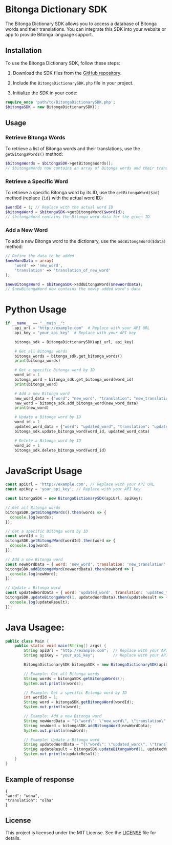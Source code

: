 # Bitonga Dictionary SDK

The Bitonga Dictionary SDK allows you to access a database of Bitonga words and their translations. You can integrate this SDK into your website or app to provide Bitonga language support.

## Installation

To use the Bitonga Dictionary SDK, follow these steps:

1. Download the SDK files from the [GitHub repository](https://github.com/tantofaznem/BitongaSDK).

2. Include the `BitongaDictionarySDK.php` file in your project.

3. Initialize the SDK in your code:

```php
require_once 'path/to/BitongaDictionarySDK.php';
$bitongaSDK = new BitongaDictionarySDK();
```

## Usage

### Retrieve Bitonga Words

To retrieve a list of Bitonga words and their translations, use the `getBitongaWords()` method:

```php
$bitongaWords = $bitongaSDK->getBitongaWords();
// $bitongaWords now contains an array of Bitonga words and their translations
```

### Retrieve a Specific Word

To retrieve a specific Bitonga word by its ID, use the `getBitongaWord($id)` method (replace `{id}` with the actual word ID):

```php
$wordId = 1; // Replace with the actual word ID
$bitongaWord = $bitongaSDK->getBitongaWord($wordId);
// $bitongaWord contains the Bitonga word data for the given ID
```

### Add a New Word

To add a new Bitonga word to the dictionary, use the `addBitongaWord($data)` method:

```php
// Define the data to be added
$newWordData = array(
    'word' => 'new_word',
    'translation' => 'translation_of_new_word'
);

$newBitongaWord = $bitongaSDK->addBitongaWord($newWordData);
// $newBitongaWord now contains the newly added word's data
```


# Python Usage

```python
if __name__ == "__main__":
    api_url = "http://example.com"  # Replace with your API URL
    api_key = "your_api_key"  # Replace with your API key

    bitonga_sdk = BitongaDictionarySDK(api_url, api_key)

    # Get all Bitonga words
    bitonga_words = bitonga_sdk.get_bitonga_words()
    print(bitonga_words)

    # Get a specific Bitonga word by ID
    word_id = 1
    bitonga_word = bitonga_sdk.get_bitonga_word(word_id)
    print(bitonga_word)

    # Add a new Bitonga word
    new_word_data = {"word": "new_word", "translation": "new_translation"}
    new_word = bitonga_sdk.add_bitonga_word(new_word_data)
    print(new_word)

    # Update a Bitonga word by ID
    word_id = 1
    updated_word_data = {"word": "updated_word", "translation": "updated_translation"}
    bitonga_sdk.update_bitonga_word(word_id, updated_word_data)

    # Delete a Bitonga word by ID
    word_id = 1
    bitonga_sdk.delete_bitonga_word(word_id)
```

# JavaScript Usage

```javascript
const apiUrl = 'http://example.com'; // Replace with your API URL
const apiKey = 'your_api_key'; // Replace with your API key

const bitongaSDK = new BitongaDictionarySDK(apiUrl, apiKey);

// Get all Bitonga words
bitongaSDK.getBitongaWords().then(words => {
  console.log(words);
});

// Get a specific Bitonga word by ID
const wordId = 1;
bitongaSDK.getBitongaWord(wordId).then(word => {
  console.log(word);
});

// Add a new Bitonga word
const newWordData = { word: 'new_word', translation: 'new_translation' };
bitongaSDK.addBitongaWord(newWordData).then(newWord => {
  console.log(newWord);
});

// Update a Bitonga word
const updatedWordData = { word: 'updated_word', translation: 'updated_translation' };
bitongaSDK.updateBitongaWord(1, updatedWordData).then(updateResult => {
  console.log(updateResult);
});
```

# Java Usagee:

```java
public class Main {
    public static void main(String[] args) {
        String apiUrl = "http://example.com";  // Replace with your API URL
        String apiKey = "your_api_key";        // Replace with your API key

        BitongaDictionarySDK bitongaSDK = new BitongaDictionarySDK(apiUrl, apiKey);

        // Example: Get all Bitonga words
        String words = bitongaSDK.getBitongaWords();
        System.out.println(words);

        // Example: Get a specific Bitonga word by ID
        int wordId = 1;
        String word = bitongaSDK.getBitongaWord(wordId);
        System.out.println(word);

        // Example: Add a new Bitonga word
        String newWordData = "{\"word\": \"new_word\", \"translation\": \"new_translation\"}";
        String newWord = bitongaSDK.addBitongaWord(newWordData);
        System.out.println(newWord);

        // Example: Update a Bitonga word
        String updatedWordData = "{\"word\": \"updated_word\", \"translation\": \"updated_translation\"}";
        String updateResult = bitongaSDK.updateBitongaWord(1, updatedWordData);
        System.out.println(updateResult);
    }
}
```

## Example of response

```
{
"word": "wona",
"translation": "olha"
}
```

## License

This project is licensed under the MIT License. See the [LICENSE](LICENSE) file for details.
